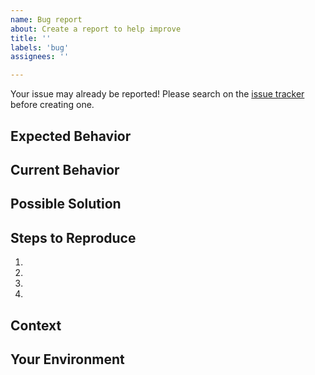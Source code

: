 ```yaml
---
name: Bug report
about: Create a report to help improve
title: ''
labels: 'bug'
assignees: ''

---
```


Your issue may already be reported!
Please search on the [issue tracker](../) before creating one.

## Expected Behavior
<!--- What should happen? -->
<!--- How it should work? -->

## Current Behavior
<!--- What happens instead of the expected behavior? -->

## Possible Solution
<!--- Not obligatory, but suggest a fix/reason for the bug, -->
<!--- or ideas how to implement the addition or change -->

## Steps to Reproduce
<!--- An unambiguous set of steps to reproduce this bug. -->
<!--- Linked fork or gist if needed. -->
1.
2.
3.
4.

## Context
<!--- How has this issue affected you? What are you trying to accomplish? -->
<!--- Providing context helps us come up with a solution that is most useful in the real world. -->

## Your Environment
<!--- Include relevant details about the environment you experienced the bug in. -->
<!--- If you have run `bud update`, for example, post the flake.lock file. -->
